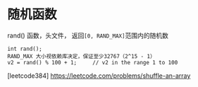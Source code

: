 # 随机函数

rand() 函数，头文件<cstdlib>， 返回`[0, RAND_MAX]`范围内的随机数
```
int rand();
RAND_MAX 大小视依赖库决定，保证至少32767（2^15 - 1）
v2 = rand() % 100 + 1;     // v2 in the range 1 to 100
```
[leetcode384] https://leetcode.com/problems/shuffle-an-array
